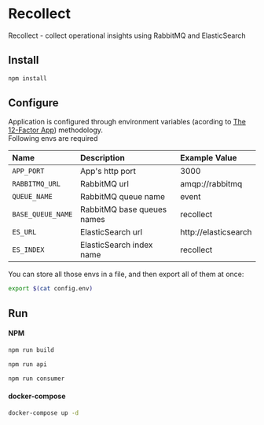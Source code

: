 # Recollect
Recollect - collect operational insights using RabbitMQ and ElasticSearch

## Install
```bash
npm install
```

## Configure
Application is configured through environment variables (acording to [The 12-Factor App](https://12factor.net/config)) methodology.  
Following envs are required

Name             | Description                  | Example Value
:---             | :---                         | :---
`APP_PORT`           | App's http port              | 3000
`RABBITMQ_URL`   | RabbitMQ url                 | amqp://rabbitmq
`QUEUE_NAME`     | RabbitMQ queue name          | event
`BASE_QUEUE_NAME`| RabbitMQ base queues names   | recollect
`ES_URL`         | ElasticSearch url            | http://elasticsearch
`ES_INDEX`       | ElasticSearch index name     | recollect

You can store all those envs in a file, and then export all of them at once:
```bash
export $(cat config.env)
```

## Run

#### NPM
```bash
npm run build
```
```bash
npm run api
```
```bash
npm run consumer
```

#### docker-compose
```bash
docker-compose up -d
```
